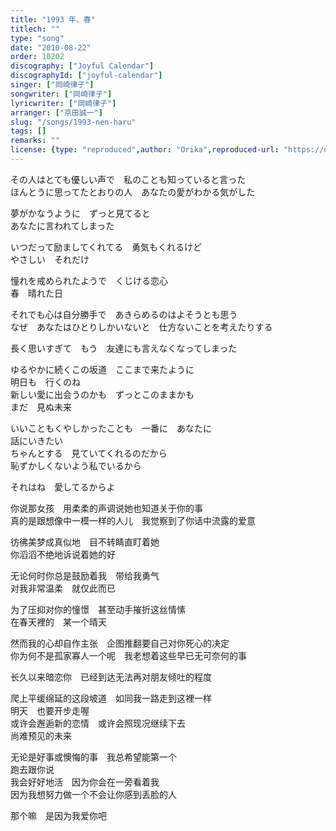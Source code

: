 ```yaml
---
title: "1993 年、春"
titlech: ""
type: "song"
date: "2010-08-22"
order: 10202
discography: ["Joyful Calendar"]
discographyId: ["joyful-calendar"]
singer: ["岡崎律子"]
songwriter: ["岡崎律子"]
lyricwriter: ["岡崎律子"]
arranger: ["京田誠一"]
slug: "/songs/1993-nen-haru"
tags: []
remarks: ""
license: {type: "reproduced",author: "Orika",reproduced-url: "https://orikamushi.netlify.app/",reproduced-website: "織歌蟲網站"}
---
```


その人はとても優しい声で　私のことも知っていると言った   
ほんとうに思ってたとおりの人　あなたの愛がわかる気がした  
  
夢がかなうように　ずっと見てると   
あなたに言われてしまった  
  
いつだって励ましてくれてる　勇気もくれるけど   
やさしい　それだけ  
  
憧れを戒められたようで　くじける恋心   
春　晴れた日  
  
それでも心は自分勝手で　あきらめるのはよそうとも思う   
なぜ　あなたはひとりしかいないと　仕方ないことを考えたりする  
  
長く思いすぎて　もう　友達にも言えなくなってしまった  
  
ゆるやかに続くこの坂道　ここまで来たように   
明日も　行くのね   
新しい愛に出会うのかも　ずっとこのままかも   
まだ　見ぬ未来  
  
いいこともくやしかったことも　一番に　あなたに   
話にいきたい   
ちゃんとする　見ていてくれるのだから   
恥ずかしくないよう私でいるから  
  
それはね　愛してるからよ  

<!-- 翻译 -->

你说那女孩　用柔柔的声调说她也知道关于你的事   
真的是跟想像中一模一样的人儿　我觉察到了你话中流露的爱意  
  
彷彿美梦成真似地　目不转睛直盯着她   
你滔滔不绝地诉说着她的好  
  
无论何时你总是鼓励着我　带给我勇气   
对我非常温柔　就仅此而已  
  
为了压抑对你的憧憬　甚至动手摧折这丝情愫   
在春天裡的　某一个晴天  
  
然而我的心却自作主张　企图推翻要自己对你死心的决定   
你为何不是孤家寡人一个呢　我老想着这些早已无可奈何的事  
  
长久以来暗恋你　已经到达无法再对朋友倾吐的程度  
  
爬上平缓绵延的这段坡道　如同我一路走到这裡一样   
明天　也要开步走喔   
或许会邂逅新的恋情　或许会照现况继续下去   
尚难预见的未来  
  
无论是好事或懊悔的事　我总希望能第一个   
跑去跟你说   
我会好好地活　因为你会在一旁看着我   
因为我想努力做一个不会让你感到丢脸的人  
  
那个嘛　是因为我爱你吧

